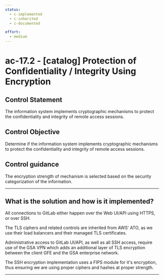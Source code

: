 ```yaml
---
status:
  - c-implemented
  - c-inherited
  - c-documented

effort:
  - medium
---
```


# ac-17.2 - \[catalog\] Protection of Confidentiality / Integrity Using Encryption

## Control Statement

The information system implements cryptographic mechanisms to protect the confidentiality and integrity of remote access sessions.

## Control Objective

Determine if the information system implements cryptographic mechanisms to protect the confidentiality and integrity of remote access sessions.

## Control guidance

The encryption strength of mechanism is selected based on the security categorization of the information.

______________________________________________________________________

## What is the solution and how is it implemented?

All connections to GitLab either happen over the Web UI/API using HTTPS,
or over SSH.

The TLS ciphers and related controls are inherited from AWS' ATO, as we use their
load balancers and their managed TLS certificates.

Administrative access to GitLab UI/API, as well as all SSH access, require use of the GSA VPN which adds an additional layer of TLS encryption between the client GFE and the GSA enterprise network.

The SSH encryption implementation uses a FIPS module for it's encryption,
thus ensuring we are using proper ciphers and hashes at proper strength.

______________________________________________________________________
